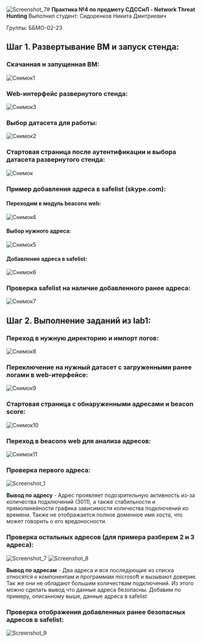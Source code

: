 ![Screenshot_7](https://github.com/user-attachments/assets/8066723e-7279-498d-a0bf-82a0ffaa99a1)# **Практика №4 по предмету СДССиЛ - Network Threat Hunting**
Выполнил студент: Сидоренков Никита Дмитриевич 


Группы: ББМО-02-23

## **Шаг 1. Развертывание ВМ и запуск стенда:**
### **Скачанная и запущенная ВМ:**
![Снимок1](https://github.com/user-attachments/assets/f069082c-9723-4f96-af2e-eefd00c389fd)

### **Web-интерфейс развернутого стенда:**
![Снимок3](https://github.com/user-attachments/assets/6ee9b9bc-1610-4745-b627-7c1f986f5d72)

### **Выбор датасета для работы:**
![Снимок2](https://github.com/user-attachments/assets/87363ed8-f170-4614-98d7-6255fd0652fc)

### **Стартовая страница после аутентификации и выбора датасета развернутого стенда:**
![Снимок](https://github.com/user-attachments/assets/ed5175fe-82c7-4fe8-848d-ae1312efad3a)

### **Пример добавления адреса в safelist (skype.com):**
#### **Переходим в модуль beacons web:**
![Снимок4](https://github.com/user-attachments/assets/76fbef23-49c2-4807-b13e-5040da7c39b0)

#### **Выбор нужного адреса:**
![Снимок5](https://github.com/user-attachments/assets/17f01b57-03b0-4a9a-94dc-08a9cb8f30d6)

#### **Добавление адреса в safelist:**
![Снимок6](https://github.com/user-attachments/assets/e5528f49-43ec-415b-b3af-490a01a106db)

### **Проверка safelist на наличие добавленного ранее адреса:**
![Снимок7](https://github.com/user-attachments/assets/2c838ad1-d9ec-440e-8839-4f06db7799ca)

## **Шаг 2. Выполнение заданий из lab1:**
### **Переход в нужную директорию и импорт логов:**
![Снимок8](https://github.com/user-attachments/assets/1be78d2e-215f-4b90-877d-990d6c4c9b28)

### **Переключение на нужный датасет с загруженными ранее логами в web-итерфейсе:**
![Снимок9](https://github.com/user-attachments/assets/40c01eee-7126-494f-a885-27fd6abfb74a)

### **Стартовая страница с обнаруженными адресами и beacon score:**
![Снимок10](https://github.com/user-attachments/assets/7303c0e6-e9e3-4c62-b05d-645a5d206f0a)

### **Переход в beacons web для анализа адресов:**
![Снимок11](https://github.com/user-attachments/assets/25949ffc-df04-4660-b5c3-6ffaeaec14e9)

### **Проверка первого адреса:**
![Screenshot_1](https://github.com/user-attachments/assets/d289a73e-b437-418d-b5fd-ee1f1b929e21)

**Вывод по адресу** - Адрес проявляет подозрительную активность из-за количества подключений (3011), а также стабильности и прямолинейности графика зависимости количества подключений ко времени. Также не отображается полное доменное имя хоста, что может говорить о его вредоносности.

### **Проверка остальных адресов (для примера разберем 2 и 3 адреса):**
![Screenshot_7](https://github.com/user-attachments/assets/2102010c-f014-44af-b25f-50ea361cf279)
![Screenshot_8](https://github.com/user-attachments/assets/a7a4ca56-f0cc-4a33-9f4e-7e6a1fe1ef09)

**Вывод по адресам** - Два адреса и все последующие из списка относятся к компонентам и программам microsoft и вызывают доверие. Так же они не обладают большим количествам подключений. Из этого можно сделать вывод что данные адреса безопасны. Добавим по примеру, описанному выше, данные адреса в safelist

### **Проверка отображения добавленных ранее безопасных адресов в safelist:**
![Screenshot_9](https://github.com/user-attachments/assets/bbceac02-a6b9-4833-bcc0-e1e0e5f97961)















